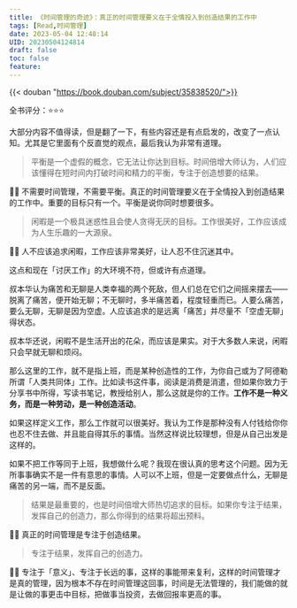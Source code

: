 ```yaml
---
title: 《时间管理的奇迹》：真正的时间管理要义在于全情投入到创造结果的工作中
tags: [Read,时间管理]
date: 2023-05-04 12:48:14
UID: 20230504124814
draft: false
toc: false
feature: 
---
```


{{< douban "https://book.douban.com/subject/35838520/">}}

全书评分：⭐️⭐️⭐️

大部分内容不值得读，但是翻了一下，有些内容还是有点启发的，改变了一点认知。尤其是它里面有个反直觉的观点，最后我认为非常有道理。

<!--more-->


> 平衡是一个虚假的概念，它无法让你达到目标。时间倍增大师认为，人们应该懂得在短时间内打破时间和精力的平衡，专注于创造想要的结果。

✍🏻 不需要时间管理，不需要平衡。真正的时间管理要义在于全情投入到创造结果的工作中。重要的目标只有一个。平衡是说你同时想要很多。

> 闲暇是一个极具迷惑性且会使人贪得无厌的目标。工作很美好，工作应该成为人生乐趣的一大源泉。

✍🏻 人不应该追求闲暇，工作应该非常美好，让人忍不住沉迷其中。

这点和现在「讨厌工作」的大环境不符，但或许有点道理。

叔本华认为痛苦和无聊是人类幸福的两个死敌，但人们总在它们之间摇来摆去——脱离了痛苦，便开始无聊；不无聊时，多半痛苦着，程度轻重而已。人要么痛苦，要么无聊，无聊是因为空虚。人应该追求的是远离「痛苦」并尽量不「空虚无聊」得状态。

叔本华还说，闲暇不是生活开出的花朵，而应该是果实。对于大多数人来说，闲暇只会早就无聊和烦闷。

那么这里的工作，就不是指上班，而是某种创造性的工作，为你自己或为了阿德勒所谓「人类共同体」工作。比如读书这件事，阅读是消费是消遣，但如果你致力于分享书中所得，写读书笔记，教授给别人，那么这就是你的工作。**工作不是一种义务，而是一种劳动，是一种创造活动**。

如果这样定义工作，那么工作就可以很美好。我认为工作是那种没有人付钱给你你也忍不住去做、并且能自得其乐的事情。当然这样说比较理想，但是从自己出发是这样的。

如果不把工作等同于上班，我想做什么呢？我现在很认真的思考这个问题。因为无所事事确实不是一件有意思的事情。人可以不上班，但是一定要做点什么，无聊是痛苦的另一端，而不是反面。


> 结果是最重要的，也是时间倍增大师热切追求的目标。如果你专注于结果，发挥自己的创造力，那么你得到的结果将超出预料。

✍🏻 真正的时间管理是专注于创造结果。

> 专注于结果，发挥自己的创造力。


✍🏻 专注于「意义」、专注于长远的事，这样的事能带来复利，这样的时间管理才是真的管理，因为根本不存在时间管理这回事，时间是无法管理的，我们能做的就是让做的事更击中目标，把做事当投资，去做回报率更高的事。